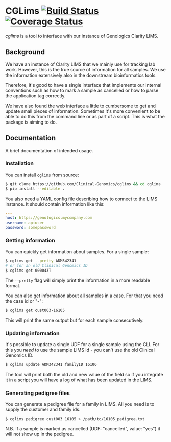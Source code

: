 # CGLims [![Build Status][travis-image]][travis-url] [![Coverage Status][coveralls-image]][coveralls-url]

_cglims_ is a tool to interface with our instance of Genologics Clarity LIMS.

## Background

We have an instance of Clarity LIMS that we mainly use for tracking lab work. However, this is the true source of information for all samples. We use the information extensively also in the downstream bioinformatics tools.

Therefore, it's good to have a single interface that implements our internal conventions such as how to mark a sample as cancelled or how to parse the application tag correctly.

We have also found the web interface a little to cumbersome to get and update small pieces of information. Sometimes it's more convenient to be able to do this from the command line or as part of a script. This is what the package is aiming to do.

## Documentation

A brief documentation of intended usage.

### Installation

You can install `cglims` from source:

```bash
$ git clone https://github.com/Clinical-Genomics/cglims && cd cglims
$ pip install --editable .
```

You also need a YAML config file describing how to connect to the LIMS instance. It should contain information like this:

```yaml
---
host: https://genologics.mycompany.com
username: apiuser
password: somepassword
```

### Getting information

You can quickly get information about samples. For a single sample:

```bash
$ cglims get --pretty ADM342341
# or for an old Clinical Genomics ID
$ cglims get 000043T
```

The `--pretty` flag will simply print the information in a more readable format.

You can also get information about all samples in a case. For that you need the case id or "<customer>-<family>":

```bash
$ cglims get cust003-16105
```

This will print the same output but for each sample consecutively.

### Updating information

It's possible to update a single UDF for a single sample using the CLI. For this you _need_ to use the sample LIMS id - you can't use the old Clinical Genomics ID.

```bash
$ cglims update ADM342341 familyID 16106
```

The tool will print both the old and new value of the field so if you integrate it in a script you will have a log of what has been updated in the LIMS.

### Generating pedigree files

You can generate a pedigree file for a family in LIMS. All you need is to supply the customer and family ids.

```bash
$ cglims pedigree cust003 16105 > /path/to/16105_pedigree.txt
```

N.B. If a sample is marked as cancelled (UDF: "cancelled", value: "yes") it will not show up in the pedigree.


[travis-url]: https://travis-ci.org/Clinical-Genomics/cglims
[travis-image]: https://img.shields.io/travis/Clinical-Genomics/cglims.svg?style=flat-square

[coveralls-url]: https://coveralls.io/r/Clinical-Genomics/cglims
[coveralls-image]: https://img.shields.io/coveralls/Clinical-Genomics/cglims.svg?style=flat-square
